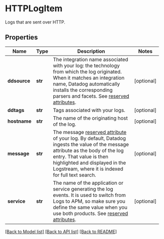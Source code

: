 # HTTPLogItem

Logs that are sent over HTTP.

## Properties

| Name         | Type    | Description                                                                                                                                                                                                                                                                                                              | Notes      |
| ------------ | ------- | ------------------------------------------------------------------------------------------------------------------------------------------------------------------------------------------------------------------------------------------------------------------------------------------------------------------------ | ---------- |
| **ddsource** | **str** | The integration name associated with your log: the technology from which the log originated. When it matches an integration name, Datadog automatically installs the corresponding parsers and facets. See [reserved attributes](https://docs.datadoghq.com/logs/log_collection/#reserved-attributes).                   | [optional] |
| **ddtags**   | **str** | Tags associated with your logs.                                                                                                                                                                                                                                                                                          | [optional] |
| **hostname** | **str** | The name of the originating host of the log.                                                                                                                                                                                                                                                                             | [optional] |
| **message**  | **str** | The message [reserved attribute](https://docs.datadoghq.com/logs/log_collection/#reserved-attributes) of your log. By default, Datadog ingests the value of the message attribute as the body of the log entry. That value is then highlighted and displayed in the Logstream, where it is indexed for full text search. | [optional] |
| **service**  | **str** | The name of the application or service generating the log events. It is used to switch from Logs to APM, so make sure you define the same value when you use both products. See [reserved attributes](https://docs.datadoghq.com/logs/log_collection/#reserved-attributes).                                              | [optional] |

[[Back to Model list]](README.md#documentation-for-models) [[Back to API list]](README.md#documentation-for-api-endpoints) [[Back to README]](README.md)
